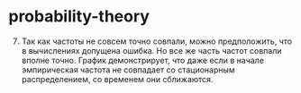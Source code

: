 # probability-theory

7) Так как частоты не совсем точно совпали, можно предположить, что в вычислениях допущена ошибка. Но все же часть частот совпали вполне точно. График демонстрирует, что даже если в начале эмпирическая частота не совпадает со стационарным распределением, со временем они сближаются.  

